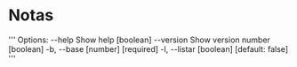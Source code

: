 # Notas

'''
Options:
--help Show help [boolean]
--version Show version number [boolean]
-b, --base [number] [required]
-l, --listar [boolean] [default: false]
'''
